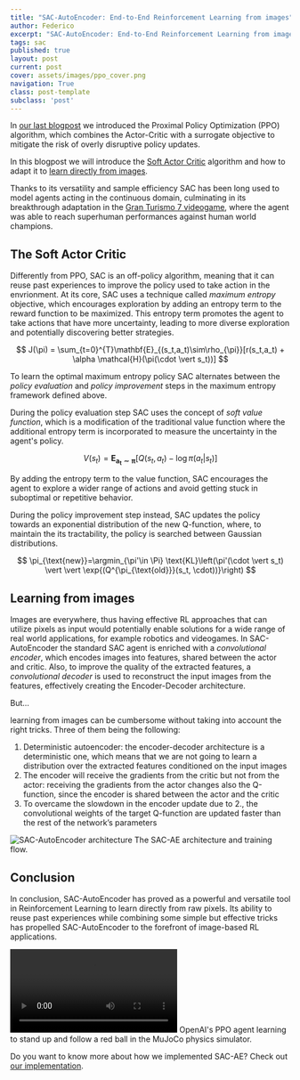 ```yaml
---
title: "SAC-AutoEncoder: End-to-End Reinforcement Learning from images"
author: Federico
excerpt: "SAC-AutoEncoder: End-to-End Reinforcement Learning from images"
tags: sac
published: true
layout: post
current: post
cover: assets/images/ppo_cover.png
navigation: True
class: post-template
subclass: 'post'
---
```


In [our last blogpost](https://eclecticsheep.ai/2023/05/18/ppo_intro.html) we introduced the Proximal Policy Optimization (PPO) algorithm, which combines the Actor-Critic with a surrogate objective to mitigate the risk of overly disruptive policy updates.

In this blogpost we will introduce the [Soft Actor Critic](https://arxiv.org/abs/1801.01290) algorithm and how to adapt it to [learn directly from images](https://arxiv.org/abs/1910.01741).

Thanks to its versatility and sample efficiency SAC has been long used to model agents acting in the continuous domain, culminating in its breakthrough adaptation in the [Gran Turismo 7 videogame](https://www.gran-turismo.com/us/gran-turismo-sophy/), where the agent was able to reach superhuman performances against human world champions.

## The Soft Actor Critic
Differently from PPO, SAC is an off-policy algorithm, meaning that it can reuse past experiences to improve the policy used to take action in the envrionment. At its core, SAC uses a technique called *maximum entropy* objective, which encourages exploration by adding an entropy term to the reward function to be maximized. This entropy term promotes the agent to take actions that have more uncertainty, leading to more diverse exploration and potentially discovering better strategies.

$$
	J(\pi) = \sum_{t=0}^{T}\mathbf{E}_{(s_t,a_t)\sim\rho_{\pi}}[r(s_t,a_t) + \alpha \mathcal{H}(\pi(\cdot \vert s_t))]
$$

To learn the optimal maximum entropy policy SAC alternates between the *policy evaluation* and *policy improvement* steps in the maximum entropy framework defined above. 

During the policy evaluation step SAC uses the concept of *soft value function*, which is a modification of the traditional value function where the additional entropy term is incorporated to measure the uncertainty in the agent's policy.

$$
	V(s_t) = \mathbf{E_{a_t\sim\pi}}[Q(s_t, a_t) - \log\pi(a_t \vert s_t)]
$$

By adding the entropy term to the value function, SAC encourages the agent to explore a wider range of actions and avoid getting stuck in suboptimal or repetitive behavior.

During the policy improvement step instead, SAC updates the policy towards an exponential distribution of the new Q-function, where, to maintain the its tractability, the policy is searched between Gaussian distributions.

$$
	\pi_{\text{new}}=\argmin_{\pi'\in \Pi} \text{KL}\left(\pi'(\cdot \vert s_t) \vert \vert \exp{(Q^{\pi_{\text{old}}}(s_t, \cdot))}\right)
$$

## Learning from images
Images are everywhere, thus having effective RL approaches that can utilize pixels as input would potentially enable solutions for a wide range of real world applications, for example robotics and videogames. In SAC-AutoEncoder the standard SAC agent is enriched with a *convolutional encoder*, which encodes images into features, shared between the actor and critic. Also, to improve the quality of the extracted features, a *convolutional decoder* is used to reconstruct the input images from the features, effectively creating the Encoder-Decoder architecture. 

But...

learning from images can be cumbersome without taking into account the right tricks. Three of them being the following:

1. Deterministic autoencoder: the encoder-decoder architecture is a deterministic one, which means that we are not going to learn a distribution over the extracted features conditioned on the input images
2. The encoder will receive the gradients from the critic but not from the actor: receiving the gradients from the actor changes also the Q-function, since the encoder is shared between the actor and the critic
3. To overcame the slowdown in the encoder update due to 2., the convolutional weights of the target Q-function are updated faster than the rest of the network’s parameters

<img src="{{site.baseurl}}/assets/images/sac_ae.png" alt="SAC-AutoEncoder architecture">
<image_caption style="margin-bottom:20px">The SAC-AE architecture and training flow.
</image_caption>

## Conclusion

In conclusion, SAC-AutoEncoder has proved as a powerful and versatile tool in Reinforcement Learning to learn directly from raw pixels. Its ability to reuse past experiences while combining some simple but effective tricks has propelled SAC-AutoEncoder to the forefront of image-based RL applications.

<video controls>
	<source src="https://cdn.openai.com/openai-baselines-ppo/knocked-over-stand-up.mp4" type="video/mp4">
</video>
<image_caption style="margin-bottom:20px">OpenAI's PPO agent learning to stand up and follow a red ball in the MuJoCo physics simulator.
</image_caption>

Do you want to know more about how we implemented SAC-AE? Check out [our implementation](https://github.com/Eclectic-Sheep/sheeprl/tree/main/sheeprl/algos/sac_pixel).